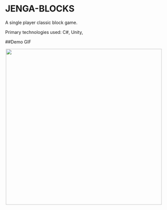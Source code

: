 # JENGA-BLOCKS

A single player classic block game.

Primary technologies used: C#, Unity,

##Demo GIF

<p align="center">
<img src="ezgif.com-gif-maker (2).gif" width="500">
</p>
